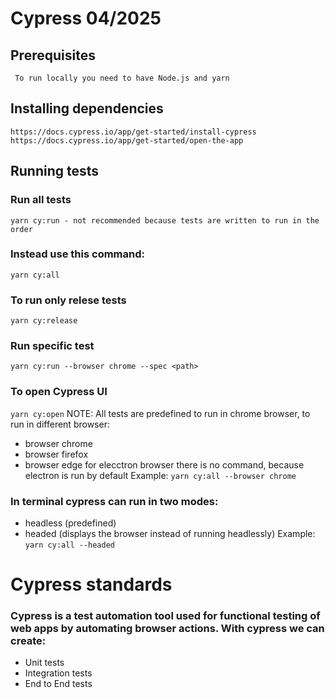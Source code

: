 # Cypress 04/2025
## Prerequisites
` To run locally you need to have Node.js and yarn `
## Installing dependencies
` https://docs.cypress.io/app/get-started/install-cypress `
` https://docs.cypress.io/app/get-started/open-the-app `
## Running tests
### Run all tests
` yarn cy:run - not recommended because tests are written to run in the order `
### Instead use this command:
` yarn cy:all `
### To run only relese tests 
` yarn cy:release `
### Run specific test
` yarn cy:run --browser chrome --spec <path> `
### To open Cypress UI
` yarn cy:open ` 
NOTE: All tests are predefined to run in chrome browser, to run in different browser:
- browser chrome
- browser firefox
- browser edge
for elecctron browser there is no command, because electron is run by default
Example:
` yarn cy:all --browser chrome `
### In terminal cypress can run in two modes:
- headless (predefined)
- headed (displays the browser instead of running headlessly)
Example:
` yarn cy:all --headed `
# Cypress standards
### Cypress is a test automation tool used for functional testing of web apps by automating browser actions. With cypress we can create:
- Unit tests
- Integration tests
- End to End tests
